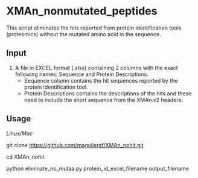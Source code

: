 # XMAn_nonmutated_peptides
This script eliminates the hits reported from protein identification tools (proteomics) without the mutated amino acid in the sequence.

## **Input**

1. A file in EXCEL format (.xlsx) containing 2 columns with the exact following names: Sequence and Protein Descriptions. 
   - Sequence column contains the hit sequences reported by the protein identification tool.
   - Protein Descriptions contains the descriptions of the hits and these need to include the short sequence from the XMAn.v2 headers.

## **Usage**

*Linux/Mac*

git clone https://github.com/maguileraf/XMAn_nohit.git

cd XMAn_nohit

python eliminate_no_mutaa.py protein_id_excel_filename output_filename
